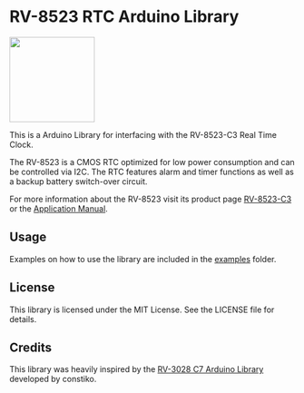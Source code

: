 # RV-8523 RTC Arduino Library

<img src="https://github.com/user-attachments/assets/af16cdb9-f160-4f6a-b53b-4630f65fcd49" width=150>

This is a Arduino Library for interfacing with the RV-8523-C3 Real Time Clock.

The RV-8523 is a CMOS RTC optimized for low power consumption and can be controlled via I2C.
The RTC features alarm and timer functions as well as a backup battery switch-over circuit.

For more information about the RV-8523 visit its product page [RV-8523-C3](https://www.microcrystal.com/en/products/real-time-clock-rtc-modules/rv-8523-c3) or the [Application Manual](https://www.microcrystal.com/fileadmin/Media/Products/RTC/App.Manual/RV-8523-C3_App-Manual.pdf).

## Usage
Examples on how to use the library are included in the [examples](/examples/) folder.

## License
This library is licensed under the MIT License. See the LICENSE file for details.

## Credits 
This library was heavily inspired by the [RV-3028 C7 Arduino Library](https://github.com/constiko/RV-3028_C7-Arduino_Library) developed by constiko.
